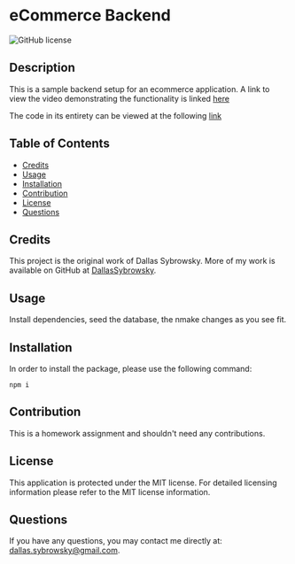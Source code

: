 
# eCommerce Backend
![GitHub license](https://img.shields.io/badge/license-MIT-blue.svg)

## Description

This is a sample backend setup for an ecommerce application. A link to view the video demonstrating the functionality is linked [here](https://drive.google.com/file/d/1yuPEt3HLoTogk3HNnwp1o-ojXPPLTCaM/view)

The code in its entirety can be viewed at the following [link](https://github.com/DallasSybrowsky/eCommerceBackEnd)


## Table of Contents

- [Credits](#credits)
- [Usage](#usage)
- [Installation](#installation)
- [Contribution](#contribution)
- [License](#license)
- [Questions](#questions)



## Credits

This project is the original work of Dallas Sybrowsky. More of my work is available on GitHub at [DallasSybrowsky](https://github.com/DallasSybrowsky).

## Usage

Install dependencies, seed the database, the nmake changes as you see fit.

## Installation

In order to install the package, please use the following command: 

```
npm i
```

## Contribution

This is a homework assignment and shouldn't need any contributions.

## License

This application is protected under the MIT license. For detailed licensing information please refer to the MIT license information.

## Questions

If you have any questions, you may contact me directly at: dallas.sybrowsky@gmail.com.